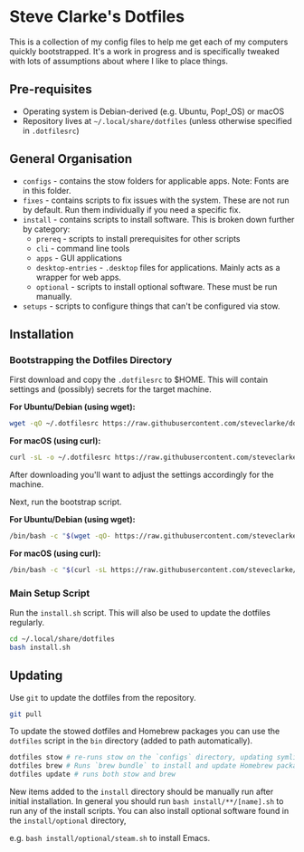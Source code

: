 # Steve Clarke's Dotfiles

This is a collection of my config files to help me get each of my computers
quickly bootstrapped. It's a work in progress and is specifically tweaked with
lots of assumptions about where I like to place things.

## Pre-requisites

* Operating system is Debian-derived (e.g. Ubuntu, Pop!_OS) or macOS
* Repository lives at `~/.local/share/dotfiles` (unless otherwise specified in
  `.dotfilesrc`)

## General Organisation

* `configs` - contains the stow folders for applicable apps.
  Note: Fonts are in this folder.
* `fixes` - contains scripts to fix issues with the system. These are not run by
  default. Run them individually if you need a specific fix.
* `install` - contains scripts to install software. This is broken down further
  by category:
   * `prereq` - scripts to install prerequisites for other scripts
   * `cli` - command line tools
   * `apps` - GUI applications
   * `desktop-entries` - `.desktop` files for applications. Mainly acts as a
     wrapper for web apps.
   * `optional` - scripts to install optional software. These must be run manually.
* `setups` - scripts to configure things that can't be configured via stow.


## Installation

### Bootstrapping the Dotfiles Directory

First download and copy the `.dotfilesrc` to $HOME. This will contain settings
and (possibly) secrets for the target machine.

**For Ubuntu/Debian (using wget):**
```bash
wget -qO ~/.dotfilesrc https://raw.githubusercontent.com/steveclarke/dotfiles/master/.dotfilesrc
```

**For macOS (using curl):**
```bash
curl -sL -o ~/.dotfilesrc https://raw.githubusercontent.com/steveclarke/dotfiles/master/.dotfilesrc
```

After downloading you'll want to adjust the settings accordingly for the machine.

Next, run the bootstrap script.

**For Ubuntu/Debian (using wget):**
```bash
/bin/bash -c "$(wget -qO- https://raw.githubusercontent.com/steveclarke/dotfiles/master/bootstrap.sh)"
```

**For macOS (using curl):**
```bash
/bin/bash -c "$(curl -sL https://raw.githubusercontent.com/steveclarke/dotfiles/master/bootstrap.sh)"
```

### Main Setup Script

Run the `install.sh` script. This will also be used to update the dotfiles regularly.

```bash
cd ~/.local/share/dotfiles
bash install.sh
```

## Updating

Use `git` to update the dotfiles from the repository.

```bash
git pull
```

To update the stowed dotfiles and Homebrew packages you can use the `dotfiles`
script in the `bin` directory (added to path automatically).


```bash
dotfiles stow # re-runs stow on the `configs` directory, updating symlinks
dotfiles brew # Runs `brew bundle` to install and update Homebrew packages
dotfiles update # runs both stow and brew

```
New items added to the `install` directory should be manually run after initial
installation. In general you should run `bash install/**/[name].sh` to run
any of the install scripts. You can also install optional software found in the
`install/optional` directory,

e.g. `bash install/optional/steam.sh` to install Emacs.
